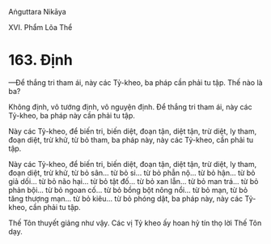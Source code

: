 Aṅguttara Nikāya

XVI. Phẩm Lõa Thể

# 163. Ðịnh

—Ðể thắng tri tham ái, này các Tỷ-kheo, ba pháp cần phải tu tập. Thế nào là ba?

Không định, vô tướng định, vô nguyện định. Ðể thắng tri tham ái, này các Tỷ-kheo, ba pháp này cần phải tu tập.

Này các Tỷ-kheo, để biến tri, biến diệt, đoạn tận, diệt tận, trừ diệt, ly tham, đoạn diệt, trừ khử, từ bỏ tham, ba pháp này, này các Tỷ-kheo, cần phải tu tập.

Này các Tỷ-kheo, để biến tri, biến diệt, đoạn tận, diệt tận, trừ diệt, ly tham, đoạn diệt, trừ khử, từ bỏ sân... từ bỏ si... từ bỏ phẫn nộ... từ bỏ hận... từ bỏ giả dối... từ bỏ não hại... từ bỏ tật đố... từ bỏ xan lẫn... từ bỏ man trá... từ bỏ phản bội... từ bỏ ngoan cố... từ bỏ bồng bột nông nổi... từ bỏ mạn, từ bỏ tăng thượng mạn... từ bỏ kiêu... từ bỏ phóng dật, ba pháp này, này các Tỷ-kheo, cần phải tu tập.

Thế Tôn thuyết giảng như vậy. Các vị Tỷ kheo ấy hoan hỷ tín thọ lời Thế Tôn dạy.

